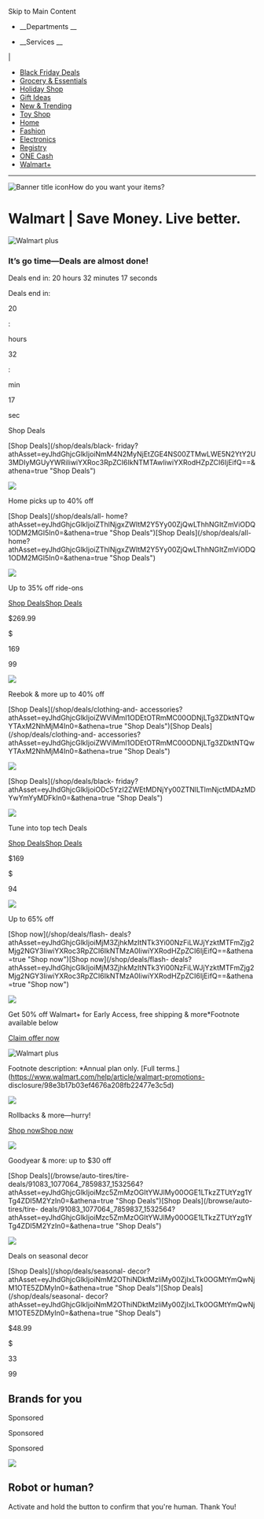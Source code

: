 Skip to Main Content

  * __Departments __

  * __Services __

|

  * [Black Friday Deals](https://www.walmart.com/shop/deals/black-friday)
  * [Grocery & Essentials](https://www.walmart.com/cp/groceries-essentials/1735450)
  * [Holiday Shop](https://www.walmart.com/cp/christmas-shop/1386088)
  * [Gift Ideas](https://www.walmart.com/shop/gift-finder)
  * [New & Trending](https://www.walmart.com/cp/7689165)
  * [Toy Shop](https://www.walmart.com/i/toy-shop)
  * [Home](https://www.walmart.com/cp/home/4044)
  * [Fashion](https://www.walmart.com/cp/clothing/5438)
  * [Electronics](https://www.walmart.com/cp/electronics/3944)
  * [Registry](https://www.walmart.com/cp/gifts-registry/1094765)
  * [ONE Cash](https://www.walmart.com/cp/3747098?utm_content=WMD-HPG-GBNA)
  * [Walmart+](https://www.walmart.com/plus)

* * *

![Banner title
icon](https://i5.walmartimages.com/dfwrs/76316474-3850/k2-_c6d4aec7-b4a7-4ea4-9223-07c8daef4fcf.v1.png)How
do you want your items?

#  Walmart | Save Money. Live better.

![Walmart
plus](https://i5.walmartimages.com/dfw/4ff9c6c9-bdfe/k2-_f701cf85-e855-49f0-bf33-96656c02b7f5.v1.png)

### It’s go time—Deals are almost done!

Deals end in: 20 hours 32 minutes 17 seconds

Deals end in:

20

:

hours

32

:

min

17

sec

Shop Deals

[Shop Deals](/shop/deals/black-
friday?athAsset=eyJhdGhjcGlkIjoiNmM4N2MyNjEtZGE4NS00ZTMwLWE5N2YtY2U3MDIyMGUyYWRiIiwiYXRoc3RpZCI6IkNTMTAwIiwiYXRodHZpZCI6IjEifQ==&athena=true
"Shop Deals")

![](https://i5.walmartimages.com/dfw/4ff9c6c9-3602/k2-_7f492372-4b14-4cd4-b8fd-75174f2f3b8f.v1.jpg?odnHeight=256&odnWidth=385&odnBg=&odnDynImageQuality=70)

Home picks up to 40% off

[Shop Deals](/shop/deals/all-
home?athAsset=eyJhdGhjcGlkIjoiZThlNjgxZWItM2Y5Yy00ZjQwLThhNGItZmViODQ1ODM2MGI5In0=&athena=true
"Shop Deals")[Shop Deals](/shop/deals/all-
home?athAsset=eyJhdGhjcGlkIjoiZThlNjgxZWItM2Y5Yy00ZjQwLThhNGItZmViODQ1ODM2MGI5In0=&athena=true
"Shop Deals")

![](https://i5.walmartimages.com/dfw/4ff9c6c9-3448/k2-_f948c22a-0c45-40f8-9385-3de1012324ab.v1.jpg?odnHeight=578&odnWidth=385&odnBg=&odnDynImageQuality=70)

Up to 35% off ride-ons

[Shop
Deals](/shop/deals/toys?athAsset=eyJhdGhjcGlkIjoiZjc0MDBhZjYtMDc5ZS00MDExLTg0OTEtZjNkMTNkZGFhNDJlIn0=&athena=true
"Shop Deals")[Shop
Deals](/shop/deals/toys?athAsset=eyJhdGhjcGlkIjoiZjc0MDBhZjYtMDc5ZS00MDExLTg0OTEtZjNkMTNkZGFhNDJlIn0=&athena=true
"Shop Deals")

$269.99

$

169

99

![](https://i5.walmartimages.com/dfw/4ff9c6c9-3852/k2-_c5906646-d25e-47e2-83c4-0521509165e4.v1.jpg?odnHeight=216&odnWidth=385&odnBg=&odnDynImageQuality=70)

Reebok & more up to 40% off

[Shop Deals](/shop/deals/clothing-and-
accessories?athAsset=eyJhdGhjcGlkIjoiZWViMmI1ODEtOTRmMC00ODNjLTg3ZDktNTQwYTAxM2NhMjM4In0=&athena=true
"Shop Deals")[Shop Deals](/shop/deals/clothing-and-
accessories?athAsset=eyJhdGhjcGlkIjoiZWViMmI1ODEtOTRmMC00ODNjLTg3ZDktNTQwYTAxM2NhMjM4In0=&athena=true
"Shop Deals")

![](https://i5.walmartimages.com/dfw/4ff9c6c9-5cc3/k2-_50643b29-50d3-40f8-8296-cc68b3c0464e.v1.jpg?odnHeight=447&odnWidth=794&odnBg=&odnDynImageQuality=70)

[Shop Deals](/shop/deals/black-
friday?athAsset=eyJhdGhjcGlkIjoiODc5YzI2ZWEtMDNjYy00ZTNlLTlmNjctMDAzMDYwYmYyMDFkIn0=&athena=true
"Shop Deals")

![](https://i5.walmartimages.com/dfw/4ff9c6c9-c0df/k2-_073df8bb-b544-4776-8225-264b2194c7e5.v1.jpg?odnHeight=388&odnWidth=385&odnBg=&odnDynImageQuality=70)

Tune into top tech Deals

[Shop
Deals](/shop/deals/electronics?athAsset=eyJhdGhjcGlkIjoiZjAzNzM5ZDItNTJjOC00NzQ5LTllZjAtNDYxMDAxOGZmNTNjIn0=&athena=true
"Shop Deals")[Shop
Deals](/shop/deals/electronics?athAsset=eyJhdGhjcGlkIjoiZjAzNzM5ZDItNTJjOC00NzQ5LTllZjAtNDYxMDAxOGZmNTNjIn0=&athena=true
"Shop Deals")

$169

$

94

![](https://i5.walmartimages.com/dfw/4ff9c6c9-4dd4/k2-_14adf841-b74f-4481-9842-711cc04db9cc.v1.png?odnHeight=388&odnWidth=385&odnBg=&odnDynImageQuality=70)

Up to 65% off

[Shop now](/shop/deals/flash-
deals?athAsset=eyJhdGhjcGlkIjoiMjM3ZjhkMzItNTk3Yi00NzFiLWJjYzktMTFmZjg2Mjg2NGY3IiwiYXRoc3RpZCI6IkNTMzA0IiwiYXRodHZpZCI6IjEifQ==&athena=true
"Shop now")[Shop now](/shop/deals/flash-
deals?athAsset=eyJhdGhjcGlkIjoiMjM3ZjhkMzItNTk3Yi00NzFiLWJjYzktMTFmZjg2Mjg2NGY3IiwiYXRoc3RpZCI6IkNTMzA0IiwiYXRodHZpZCI6IjEifQ==&athena=true
"Shop now")

![](https://i5.walmartimages.com/dfw/4ff9c6c9-6ee9/k2-_7d5a15ef-d08e-467c-9903-5084cf38e808.v1.png)

Get 50% off Walmart+ for Early Access, free shipping & more*Footnote available
below

[Claim offer
now](https://www.walmart.com/plus?athAsset=eyJhdGhjcGlkIjoiMWJiNWQxNWMtYTZhYi00M2M2LTljZmItNjhhM2M3YjJkOTk1IiwiYXRoc3RpZCI6IkNTMTAwIiwiYXRodHZpZCI6IjMiLCJhdGhiYW1oZCI6MS4wLCJhdGhiYW1yZCI6MS4wfQ==&athena=true
"Claim offer now")

![Walmart
plus](https://i5.walmartimages.com/dfw/4ff9c6c9-bff3/k2-_5d547dd3-3989-4d30-99ff-8c535b8a7e4d.v1.png)

Footnote description: *Annual plan only. [Full
terms.](https://www.walmart.com/help/article/walmart-promotions-
disclosure/98e3b17b03ef4676a208fb22477e3c5d)

![](https://i5.walmartimages.com/dfw/4ff9c6c9-ff71/k2-_1c77e8fd-095d-40e7-b5a7-9c92d741ab14.v1.jpg?odnHeight=216&odnWidth=385&odnBg=&odnDynImageQuality=70)

Rollbacks & more—hurry!

[Shop
now](/shop/savings/rollbacks?athAsset=eyJhdGhjcGlkIjoiNjRjZTU1ODUtYzFhZC00ZTIzLTk1NWItNjQ0MGEwYWE3NDBmIn0=&athena=true
"Shop now")[Shop
now](/shop/savings/rollbacks?athAsset=eyJhdGhjcGlkIjoiNjRjZTU1ODUtYzFhZC00ZTIzLTk1NWItNjQ0MGEwYWE3NDBmIn0=&athena=true
"Shop now")

![](https://i5.walmartimages.com/dfw/4ff9c6c9-faf8/k2-_0355f615-fbe0-431e-b4d3-65509c6e6842.v1.jpg?odnHeight=256&odnWidth=385&odnBg=&odnDynImageQuality=70)

Goodyear & more: up to $30 off

[Shop Deals](/browse/auto-tires/tire-
deals/91083_1077064_7859837_1532564?athAsset=eyJhdGhjcGlkIjoiMzc5ZmMzOGItYWJlMy00OGE1LTkzZTUtYzg1YTg4ZDI5M2YzIn0=&athena=true
"Shop Deals")[Shop Deals](/browse/auto-tires/tire-
deals/91083_1077064_7859837_1532564?athAsset=eyJhdGhjcGlkIjoiMzc5ZmMzOGItYWJlMy00OGE1LTkzZTUtYzg1YTg4ZDI5M2YzIn0=&athena=true
"Shop Deals")

![](https://i5.walmartimages.com/dfw/4ff9c6c9-82c5/k2-_97d83239-f2a9-4432-84da-73b6f543ef7f.v1.jpg?odnHeight=578&odnWidth=385&odnBg=&odnDynImageQuality=70)

Deals on seasonal decor

[Shop Deals](/shop/deals/seasonal-
decor?athAsset=eyJhdGhjcGlkIjoiNmM2OThiNDktMzliMy00ZjIxLTk0OGMtYmQwNjM1OTE5ZDMyIn0=&athena=true
"Shop Deals")[Shop Deals](/shop/deals/seasonal-
decor?athAsset=eyJhdGhjcGlkIjoiNmM2OThiNDktMzliMy00ZjIxLTk0OGMtYmQwNjM1OTE5ZDMyIn0=&athena=true
"Shop Deals")

$48.99

$

33

99

## Brands for you

Sponsored

Sponsored

Sponsored

![](https://www.walmart.com/akam/13/pixel_715a7eae?a=dD02ZjhiM2EzYzkzYzZiNjA1YTlkNDk1MjVkYmY4Y2U5ZGZkYWU3YTA0JmpzPW9mZg==)

## Robot or human?

Activate and hold the button to confirm that you're human. Thank You!

